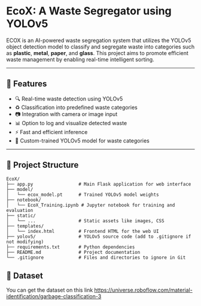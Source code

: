 # EcoX: A Waste Segregator using YOLOv5

ECOX is an AI-powered waste segregation system that utilizes the YOLOv5 object detection model to classify and segregate waste into categories such as **plastic**, **metal**, **paper**, and **glass**. This project aims to promote efficient waste management by enabling real-time intelligent sorting.

---

## 🚀 Features

- 🔍 Real-time waste detection using YOLOv5
- ♻️ Classification into predefined waste categories
- 📷 Integration with camera or image input
- 📊 Option to log and visualize detected waste
- ⚡ Fast and efficient inference
- 🧠 Custom-trained YOLOv5 model for waste categories

---

## 📂 Project Structure

```plaintext
EcoX/
├── app.py                 # Main Flask application for web interface
├── model/
│   └── ecox_model.pt      # Trained YOLOv5 model weights
├── notebook/
│   └── EcoX_Training.ipynb # Jupyter notebook for training and evaluation
├── static/
│   └── ...                # Static assets like images, CSS
├── templates/
│   └── index.html         # Frontend HTML for the web UI
├── yolov5/                # YOLOv5 source code (add to .gitignore if not modifying)
├── requirements.txt       # Python dependencies
├── README.md              # Project documentation
└── .gitignore             # Files and directories to ignore in Git

```

## 🧪 Dataset

You can get the dataset on this link https://universe.roboflow.com/material-identification/garbage-classification-3
